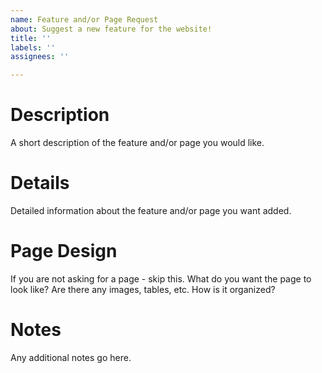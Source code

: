 ```yaml
---
name: Feature and/or Page Request
about: Suggest a new feature for the website!
title: ''
labels: ''
assignees: ''

---
```


# Description
A short description of the feature and/or page you would like.

# Details
Detailed information about the feature and/or page you want added.

# Page Design
If you are not asking for a page - skip this.
What do you want the page to look like? Are there any images, tables, etc. How is it organized?

# Notes
Any additional notes go here.
